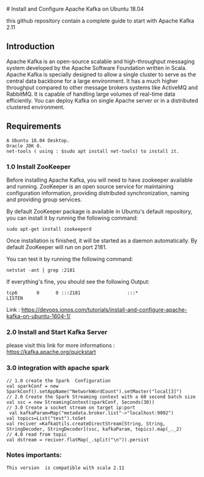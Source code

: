 # Install and Configure Apache Kafka on Ubuntu 18.04

this github repository contain a complete guide to start with Apache Kafka 2.11

## Introduction
Apache Kafka is an open-source scalable and high-throughput messaging system developed by the Apache Software Foundation written in Scala. Apache Kafka is specially designed to allow a single cluster to serve as the central data backbone for a large environment. It has a much higher throughput compared to other message brokers systems like ActiveMQ and RabbitMQ. It is capable of handling large volumes of real-time data efficiently. You can deploy Kafka on single Apache server or in a distributed clustered environment.

## Requirements

    A Ubuntu 18.04 Desktop. 
    Oracle JDK 8.
    net-tools ( using : $sudo apt install net-tools) to install it. 

### 1.0 Install ZooKeeper

Before installing Apache Kafka, you will need to have zookeeper available and running. ZooKeeper is an open source service for maintaining configuration information, providing distributed synchronization, naming and providing group services.

By default ZooKeeper package is available in Ubuntu's default repository, you can install it by running the following command:

    sudo apt-get install zookeeperd

Once installation is finished, it will be started as a daemon automatically. By default ZooKeeper will run on port 2181.

You can test it by running the following command:

    netstat -ant | grep :2181

If everything's fine, you should see the following Output:

    tcp6       0      0 :::2181                 :::*                    LISTEN

Link : https://devops.ionos.com/tutorials/install-and-configure-apache-kafka-on-ubuntu-1604-1/

### 2.0 Install and Start Kafka Server

please visit this link for more informations : https://kafka.apache.org/quickstart

### 3.0 integration with apache spark

    // 1.0 create the Spark  Configuration
    val sparkConf = new SparkConf().setAppName("NetworkWordCount").setMaster("local[3]")
    // 2.0 Create the Spark Streaming context with a 60 second batch size 
    val ssc = new StreamingContext(sparkConf, Seconds(30))
    // 3.0 Create a socket stream on target ip:port 
     val kafkaParam=Map("metadata.broker.list"->"localhost:9092")
    val topics=List("test").toSet
    val reciver =KafkaUtils.createDirectStream[String, String, StringDecoder, StringDecoder](ssc, kafkaParam, topics).map(_._2)
    // 4.0 read from topic
	val dstream = reciver.flatMap(_.split("\n")).persist 

### Notes importants: 

    This version  is compatible with scala 2.11





